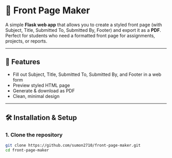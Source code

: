 # 📄 Front Page Maker

A simple **Flask web app** that allows you to create a styled front page (with Subject, Title, Submitted To, Submitted By, Footer) and export it as a **PDF**.  
Perfect for students who need a formatted front page for assignments, projects, or reports.

---

## 🚀 Features
- Fill out Subject, Title, Submitted To, Submitted By, and Footer in a web form  
- Preview styled HTML page  
- Generate & download as PDF  
- Clean, minimal design  

---

## 🛠️ Installation & Setup

### 1. Clone the repository
```bash
git clone https://github.com/sumon2710/front-page-maker.git
cd front-page-maker
